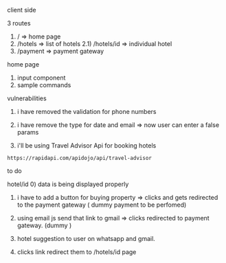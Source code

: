 client side 

3 routes 
1) /  => home page 
2) /hotels => list of hotels 
2.1) /hotels/id => individual hotel
3) /payment => payment gateway

home page 
1) input component
2) sample commands 

vulnerabilities
1) i have removed the validation for phone numbers 
2) i have remove the type for date and email => now user can enter a false params


2) i'll be using Travel Advisor Api for booking hotels 
```
https://rapidapi.com/apidojo/api/travel-advisor
```

to do 

hotel/id
0) data is being displayed properly 
1) i have to add a button for buying property => clicks and gets redirected to the payment gateway ( dummy payment to be perfomed) 
2) using email js send that link to gmail => clicks redirected to payment gateway. (dummy )


1) hotel suggestion to user on whatsapp and gmail.
2) clicks link redirect them to /hotels/id page 
